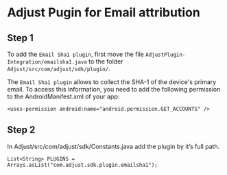 Adjust Pugin for Email attribution
=======================================

Step 1
------
To add the `Email Sha1 plugin`, first move the file `AdjustPlugin-Integration/emailsha1.java` to the folder `Adjust/src/com/adjust/sdk/plugin/`.

The `Email Sha1 plugin` allows to collect the SHA-1 of the device's primary email. To access this information, you need to add the following permission to the AndroidManifest.xml of your app:

```
<uses-permission android:name="android.permission.GET_ACCOUNTS" />
```
Step 2
------
In Adjust/src/com/adjust/sdk/Constants.java add the plugin by it’s full path.

````
List<String> PLUGINS = Arrays.asList("com.adjust.sdk.plugin.emailsha1");
````
